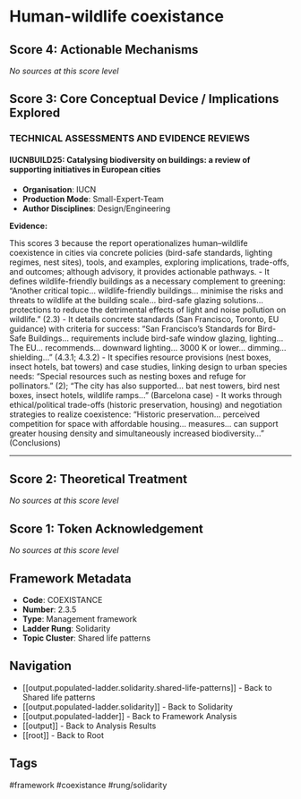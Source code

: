 # Human-wildlife coexistance

## Score 4: Actionable Mechanisms

*No sources at this score level*

## Score 3: Core Conceptual Device / Implications Explored

### TECHNICAL ASSESSMENTS AND EVIDENCE REVIEWS

#### IUCNBUILD25: Catalysing biodiversity on buildings: a review of supporting initiatives in European cities

- **Organisation**: IUCN
- **Production Mode**: Small-Expert-Team
- **Author Disciplines**: Design/Engineering

**Evidence:**

This scores 3 because the report operationalizes human–wildlife coexistence in cities via concrete policies (bird-safe standards, lighting regimes, nest sites), tools, and examples, exploring implications, trade-offs, and outcomes; although advisory, it provides actionable pathways. - It defines wildlife-friendly buildings as a necessary complement to greening: “Another critical topic... wildlife-friendly buildings... minimise the risks and threats to wildlife at the building scale... bird-safe glazing solutions... protections to reduce the detrimental effects of light and noise pollution on wildlife.” (2.3) - It details concrete standards (San Francisco, Toronto, EU guidance) with criteria for success: “San Francisco’s Standards for Bird-Safe Buildings... requirements include bird-safe window glazing, lighting... The EU... recommends... downward lighting... 3000 K or lower... dimming... shielding...” (4.3.1; 4.3.2) - It specifies resource provisions (nest boxes, insect hotels, bat towers) and case studies, linking design to urban species needs: “Special resources such as nesting boxes and refuge for pollinators.” (2); “The city has also supported... bat nest towers, bird nest boxes, insect hotels, wildlife ramps...” (Barcelona case) - It works through ethical/political trade-offs (historic preservation, housing) and negotiation strategies to realize coexistence: “Historic preservation... perceived competition for space with affordable housing... measures... can support greater housing density and simultaneously increased biodiversity...” (Conclusions)

---

## Score 2: Theoretical Treatment

*No sources at this score level*

## Score 1: Token Acknowledgement

*No sources at this score level*

## Framework Metadata

- **Code**: COEXISTANCE
- **Number**: 2.3.5
- **Type**: Management framework
- **Ladder Rung**: Solidarity
- **Topic Cluster**: Shared life patterns

## Navigation

- [[output.populated-ladder.solidarity.shared-life-patterns]] - Back to Shared life patterns
- [[output.populated-ladder.solidarity]] - Back to Solidarity
- [[output.populated-ladder]] - Back to Framework Analysis
- [[output]] - Back to Analysis Results
- [[root]] - Back to Root

## Tags

#framework #coexistance #rung/solidarity
